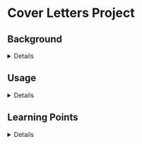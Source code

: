 # Cover Letters Project

## Background

<details>

### Motivation

Introductory Practice Project.

### Basic Description

Will allow a candidate to create cover letters (to be attached to applications) based on the candidate's profile and the
details on the position

### Target Functionality for v0.1.0

- API
    - Basic endpoint to add a user to the system
    - Set up system (making sure it runs in Docker)
- Consumer
    - N/A (no functionality just yet)

### Target Functionality for v0.2.0

- API
    - Endpoints to:
        - Add users basic data, including optionally
            - Skills
            - Experience / role
            - Achievements
            - Additional data
        - Submit a job match
            - User id
            - Job posting data: company, recruiter, job title, skills, role
            - Match skills to the ones from the user (top 4)
                - Use fuzzy logic if possible
            - Match role to the ones from the user (only 1)
                - Use fuzzy logic if possible
            - Produce matched data to a dummy kafka topic (fully working in v2)
- Consumer
    - N/A (no functionality just yet)

### Target Functionality for v1.0.0

- API
    - Endpoints:
        - Parse user data from a file and put it in the DB
        - Take an HTML template file as a parameter and assign it to an existing user
            - It has to be tied to an existing role for the user
            - Store it in a file system
        - Parse job match from a file
            - Do the same as the job match endpoint
- Consumer
    - For each message received:
        - Pull the corresponding HTML templates
        - Replace the values in the templates and generate individual files
            - For Cover Letter
            - For Resumme

### Target Functionality for vN.N.N

**IMPORTANT**: This is internationally vague, more a brainstorm of future functionality

- Implement a UI for the matches
- Create a `PositionMatch` scheduled job that will:
    - Pull open positions using the LinkedIn API
    - Discard:
        - Over 100 applicants
        - Certain job posters (e.g. Compunnel)
        - Over 4 weeks old
        - Jobs that are already in the document (see next bullet point)
    - Create a document (markdown? google docs?) with the remaining jobs
        - Pull keywords (skills / role) and put them in the document
        - Document should be able to mark jobs as:
            - pending
            - applied
            - discarded
    - Resources:
        - [Google Search](https://www.google.com/search?q=does+linkedin+have+a+public+ap)
        - [Tutorial(ish)](https://nubela.co/blog/ultimate-guide-to-linkedin-api_people-profile-api_with-python-examples/)
        - [LinkedIn: Accessing APIs](https://www.linkedin.com/help/linkedin/answer/a526048)
        - [Getting access (Microsoft)](https://learn.microsoft.com/en-us/linkedin/shared/authentication/getting-access)
        - [Apply with LinkedIn](https://learn.microsoft.com/en-us/linkedin/talent/apply-with-linkedin/apply-with-linkedin)
        - [Apply Connect](https://learn.microsoft.com/en-us/linkedin/talent/apply-connect)
- Create a `PositionApply` scheduled job that will:
    - Use the document from `PositionMatch` to pull jobs pending to apply
    - Extract keywords for the JD
    - Use the API to match jobs
        - The API will automatically generate CoverLetters and Resumes

### Practice points:

- Database:
    - Profile DB
        - People
        - skills
        - Experience
        - Achievements
        - Others
        - Templates <-- Likely not a DB BLOB but... something else
    - Applications
        - Jobs
- UI: TBD
- API / Microservices:
    - CRUD Profile
    - Create Cover Letters
    - Generate Docs
- Kafka:
- Docker:
- Kubernetes:
- Microservices:
- Cloud (?):

### Outputs

- Cover letter documents
    - One for each template and position selected

</details>

## Usage

<details>

### Necessary packages

- `pip install fastapi`
- `pip install uvicorn`
- `pip install sqlalchemy`
- `pip install pydantic`
- `pip install mssql`
- `pip install sqlserver`
- `pip install pyodbc`
- `pip install pytest`
- `pip install behave`

### How to run

1. From the command line execute:
   Docker-less execution:

```commandline
python -m uvicorn api.endpoints:app --reload
```

Docker execution (will auto-reload changes, so it might be a better choice):

```commandline
docker-compose watch api
```

2. To see the docs (inc all endpoints):

```
http://localhost:8000/docs
```

</details>

## Learning Points

<details>

### General notes

```commandline
python -m uvicorn cover-letters.api.endpoints:app --reload
```

In the previous line:

- `uvicorn` is the server on which the API runs
- `app` (the first one) is the name of the application file (which can have multiple endpoints of course)

#### Types of endpoint uses

- `get` post directly using the URL
- `put` uses models (see `pydantic` below) to hide the data being passed

#### pydantic

- Used to create models which can then be used in the endpoints

</details>


